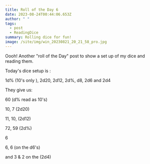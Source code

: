 ```yaml
---
title: Roll of the Day 6
date: 2023-08-24T00:44:06.653Z
author: " "
tags:
  - post
  - ReadingDice
summary: Rolling dice for fun!
image: /site/img/win_20230821_20_21_58_pro.jpg
---
```

 Oooh! Another "roll of the Day" post to show a set up of my dice and reading them. 

T﻿oday's dice setup is :

1﻿d% (10's only ), 2d20, 2d﻿12, 2d﻿%, d﻿8, 2d﻿6 and 2d4

They give us:

60 (d% read as 10's)

 10, 7 (2d20)

 11, 10, (2d12)

72, 59 ﻿(2d%) 

6﻿

6, 6  (on the d6's) 

and 3 & 2 on the  (2d4)